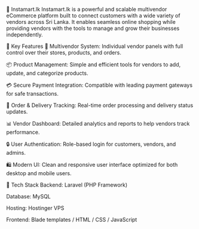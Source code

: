 🛒 Instamart.lk
Instamart.lk is a powerful and scalable multivendor eCommerce platform built to connect customers with a wide variety of vendors across Sri Lanka. It enables seamless online shopping while providing vendors with the tools to manage and grow their businesses independently.

🚀 Key Features
🏪 Multivendor System: Individual vendor panels with full control over their stores, products, and orders.

📦 Product Management: Simple and efficient tools for vendors to add, update, and categorize products.

💳 Secure Payment Integration: Compatible with leading payment gateways for safe transactions.

🚚 Order & Delivery Tracking: Real-time order processing and delivery status updates.

📊 Vendor Dashboard: Detailed analytics and reports to help vendors track performance.

🔒 User Authentication: Role-based login for customers, vendors, and admins.

🛍️ Modern UI: Clean and responsive user interface optimized for both desktop and mobile users.

🧰 Tech Stack
Backend: Laravel (PHP Framework)

Database: MySQL

Hosting: Hostinger VPS

Frontend: Blade templates / HTML / CSS / JavaScript
